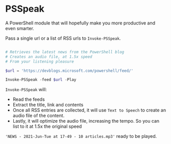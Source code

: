 # PSSpeak

A PowerShell module that will hopefully make you more productive and even smarter.

Pass a single url or a list of RSS urls to `Invoke-PSSpeak`. 

```powershell

# Retrieves the latest news from the PowerShell blog
# Creates an audio file, at 1.5x speed
# From your listening pleasure

$url = 'https://devblogs.microsoft.com/powershell/feed/'

Invoke-PSSpeak -feed $url -Play
```

`Invoke-PSSpeak` will:
- Read the feeds
- Extract the title, link and contents
- Once all RSS entries are collected, it will use `Text to Speech` to create an audio file of the content.
- Lastly, it will optimize the audio file, increasing the tempo. So you can list to it at 1.5x the original speed

`'NEWS - 2021-Jun-Tue at 17-49 - 10 articles.mp3'` ready to be played.